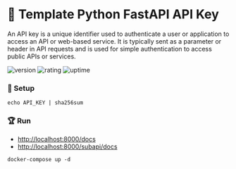 # 🎉 Template Python FastAPI API Key

An API key is a unique identifier used to authenticate a user or application to access an API or web-based service. It is typically sent as a parameter or header in API requests and is used for simple authentication to access public APIs or services.

![version](https://img.shields.io/badge/version-1.0-blue)
![rating](https://img.shields.io/badge/rating-★★★★★-yellow)
![uptime](https://img.shields.io/badge/uptime-100%25-brightgreen)

### 🚀 Setup

```shell
echo API_KEY | sha256sum
```

### 🏆 Run

- [http://localhost:8000/docs](http://localhost:8000/docs)
- [http://localhost:8000/subapi/docs](http://localhost:8000/subapi/docs)

```shell
docker-compose up -d
```
